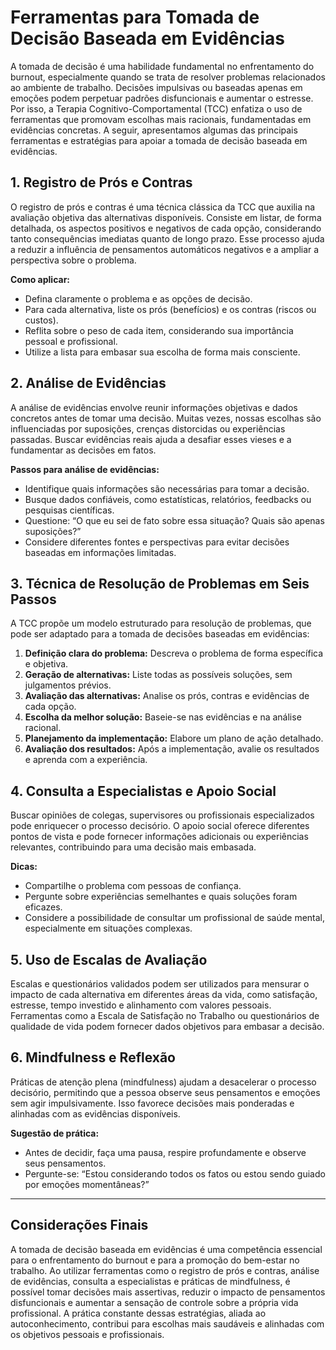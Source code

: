 
# Ferramentas para Tomada de Decisão Baseada em Evidências

A tomada de decisão é uma habilidade fundamental no enfrentamento do burnout, especialmente quando se trata de resolver problemas relacionados ao ambiente de trabalho. Decisões impulsivas ou baseadas apenas em emoções podem perpetuar padrões disfuncionais e aumentar o estresse. Por isso, a Terapia Cognitivo-Comportamental (TCC) enfatiza o uso de ferramentas que promovam escolhas mais racionais, fundamentadas em evidências concretas. A seguir, apresentamos algumas das principais ferramentas e estratégias para apoiar a tomada de decisão baseada em evidências.

## 1. Registro de Prós e Contras

O registro de prós e contras é uma técnica clássica da TCC que auxilia na avaliação objetiva das alternativas disponíveis. Consiste em listar, de forma detalhada, os aspectos positivos e negativos de cada opção, considerando tanto consequências imediatas quanto de longo prazo. Esse processo ajuda a reduzir a influência de pensamentos automáticos negativos e a ampliar a perspectiva sobre o problema.

**Como aplicar:**
- Defina claramente o problema e as opções de decisão.
- Para cada alternativa, liste os prós (benefícios) e os contras (riscos ou custos).
- Reflita sobre o peso de cada item, considerando sua importância pessoal e profissional.
- Utilize a lista para embasar sua escolha de forma mais consciente.

## 2. Análise de Evidências

A análise de evidências envolve reunir informações objetivas e dados concretos antes de tomar uma decisão. Muitas vezes, nossas escolhas são influenciadas por suposições, crenças distorcidas ou experiências passadas. Buscar evidências reais ajuda a desafiar esses vieses e a fundamentar as decisões em fatos.

**Passos para análise de evidências:**
- Identifique quais informações são necessárias para tomar a decisão.
- Busque dados confiáveis, como estatísticas, relatórios, feedbacks ou pesquisas científicas.
- Questione: “O que eu sei de fato sobre essa situação? Quais são apenas suposições?”
- Considere diferentes fontes e perspectivas para evitar decisões baseadas em informações limitadas.

## 3. Técnica de Resolução de Problemas em Seis Passos

A TCC propõe um modelo estruturado para resolução de problemas, que pode ser adaptado para a tomada de decisões baseadas em evidências:

1. **Definição clara do problema:** Descreva o problema de forma específica e objetiva.
2. **Geração de alternativas:** Liste todas as possíveis soluções, sem julgamentos prévios.
3. **Avaliação das alternativas:** Analise os prós, contras e evidências de cada opção.
4. **Escolha da melhor solução:** Baseie-se nas evidências e na análise racional.
5. **Planejamento da implementação:** Elabore um plano de ação detalhado.
6. **Avaliação dos resultados:** Após a implementação, avalie os resultados e aprenda com a experiência.

## 4. Consulta a Especialistas e Apoio Social

Buscar opiniões de colegas, supervisores ou profissionais especializados pode enriquecer o processo decisório. O apoio social oferece diferentes pontos de vista e pode fornecer informações adicionais ou experiências relevantes, contribuindo para uma decisão mais embasada.

**Dicas:**
- Compartilhe o problema com pessoas de confiança.
- Pergunte sobre experiências semelhantes e quais soluções foram eficazes.
- Considere a possibilidade de consultar um profissional de saúde mental, especialmente em situações complexas.

## 5. Uso de Escalas de Avaliação

Escalas e questionários validados podem ser utilizados para mensurar o impacto de cada alternativa em diferentes áreas da vida, como satisfação, estresse, tempo investido e alinhamento com valores pessoais. Ferramentas como a Escala de Satisfação no Trabalho ou questionários de qualidade de vida podem fornecer dados objetivos para embasar a decisão.

## 6. Mindfulness e Reflexão

Práticas de atenção plena (mindfulness) ajudam a desacelerar o processo decisório, permitindo que a pessoa observe seus pensamentos e emoções sem agir impulsivamente. Isso favorece decisões mais ponderadas e alinhadas com as evidências disponíveis.

**Sugestão de prática:**
- Antes de decidir, faça uma pausa, respire profundamente e observe seus pensamentos.
- Pergunte-se: “Estou considerando todos os fatos ou estou sendo guiado por emoções momentâneas?”

---

## Considerações Finais

A tomada de decisão baseada em evidências é uma competência essencial para o enfrentamento do burnout e para a promoção do bem-estar no trabalho. Ao utilizar ferramentas como o registro de prós e contras, análise de evidências, consulta a especialistas e práticas de mindfulness, é possível tomar decisões mais assertivas, reduzir o impacto de pensamentos disfuncionais e aumentar a sensação de controle sobre a própria vida profissional. A prática constante dessas estratégias, aliada ao autoconhecimento, contribui para escolhas mais saudáveis e alinhadas com os objetivos pessoais e profissionais.
```
